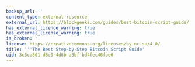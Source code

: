 ```yaml
---
backup_url: ''
content_type: external-resource
external_url: https://blockgeeks.com/guides/best-bitcoin-script-guide/
has_external_licence_warning: true
has_external_license_warning: true
is_broken: ''
license: https://creativecommons.org/licenses/by-nc-sa/4.0/
title: '''The Best Step-by-Step Bitcoin Script Guide'
uid: 3c3ca801-d8d0-4d6b-a8bf-bd4fec46fbe6
---
```

